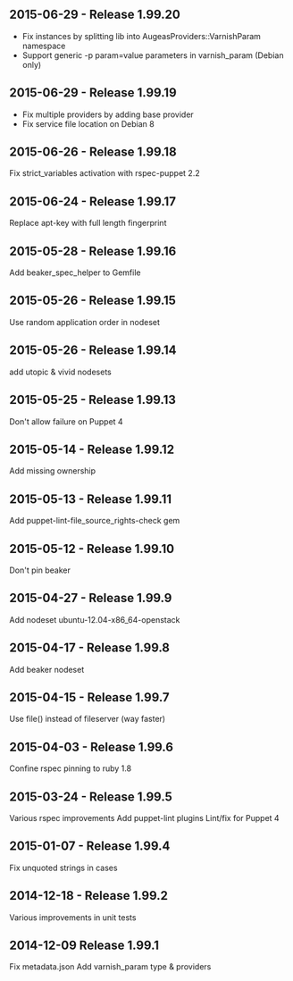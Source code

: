 ## 2015-06-29 - Release 1.99.20

- Fix instances by splitting lib
  into AugeasProviders::VarnishParam namespace
- Support generic -p param=value parameters in varnish_param (Debian only)

## 2015-06-29 - Release 1.99.19

- Fix multiple providers by adding base provider
- Fix service file location on Debian 8

## 2015-06-26 - Release 1.99.18

Fix strict_variables activation with rspec-puppet 2.2

## 2015-06-24 - Release 1.99.17

Replace apt-key with full length fingerprint

## 2015-05-28 - Release 1.99.16

Add beaker_spec_helper to Gemfile

## 2015-05-26 - Release 1.99.15

Use random application order in nodeset

## 2015-05-26 - Release 1.99.14

add utopic & vivid nodesets

## 2015-05-25 - Release 1.99.13

Don't allow failure on Puppet 4

## 2015-05-14 - Release 1.99.12

Add missing ownership

## 2015-05-13 - Release 1.99.11

Add puppet-lint-file_source_rights-check gem

## 2015-05-12 - Release 1.99.10

Don't pin beaker

## 2015-04-27 - Release 1.99.9

Add nodeset ubuntu-12.04-x86_64-openstack

## 2015-04-17 - Release 1.99.8

Add beaker nodeset

## 2015-04-15 - Release 1.99.7

Use file() instead of fileserver (way faster)

## 2015-04-03 - Release 1.99.6

Confine rspec pinning to ruby 1.8

## 2015-03-24 - Release 1.99.5

Various rspec improvements
Add puppet-lint plugins
Lint/fix for Puppet 4

## 2015-01-07 - Release 1.99.4

Fix unquoted strings in cases

## 2014-12-18 - Release 1.99.2

Various improvements in unit tests

## 2014-12-09 Release 1.99.1

Fix metadata.json
Add varnish_param type & providers

